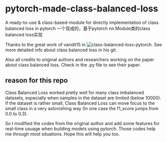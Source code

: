 # pytorch-made-class-balanced-loss
A ready-to-use &amp; class-based-module for directly implementation of class balanced loss in pytorch
一个现成的，基于pytorch nn.Module类的class balanced loss实现

Thanks to the great work of vandit15 in ![class-balanced-loss-pytorch](https://github.com/vandit15/Class-balanced-loss-pytorch/blob/master/LICENSE). See more detailed info about class balanced loss in his git.

Also all credits to original authors and researchers working on the paper about class balanced loss. Check in the .py file to see their paper.

## reason for this repo
Class Balanced Loss worked pretty well for many class imbalanced datasets, especially when samples in the dataset are limited (below 10000). If the dataset is rather small, Class Balanced Loss can move focus to the small class in a very astonishing way (In one case the f1_score jumps from 0.0 to 0.3).

So I modified the codes from the original author and add some features for real-time usuage when building models using pytorch. Those codes help me through most situations. Hope this will help you too.
